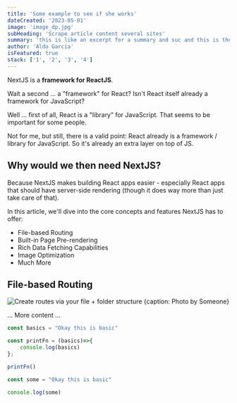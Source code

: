 ```yaml
---
title: 'Some example to see if she works'
dateCreated: '2023-05-01'
image: 'image_dp.jpg'
subHeading: 'Scrape article content several sites'
summary: 'this is like an excerpt for a summary and suc and this is the neeww h'
author: 'Aldo Garcia'
isFeatured: true
stack: ['1', '2', '3', '4']
---
```


NextJS is a **framework for ReactJS**.

Wait a second ... a "framework" for React? Isn't React itself already a framework for JavaScript?

Well ... first of all, React is a "library" for JavaScript. That seems to be important for some people.

Not for me, but still, there is a valid point: React already is a framework / library for JavaScript. So it's already an extra layer on top of JS.

## Why would we then need NextJS?

Because NextJS makes building React apps easier - especially React apps that should have server-side rendering (though it does way more than just take care of that).

In this article, we'll dive into the core concepts and features NextJS has to offer:

- File-based Routing
- Built-in Page Pre-rendering
- Rich Data Fetching Capabilities
- Image Optimization
- Much More

## File-based Routing

![Create routes via your file + folder structure {caption: Photo by Someone}](/images/projects/image_dp.jpg)

... More content ...

```js
const basics = "Okay this is basic"

const printFn = (basics)=>{
    console.log(basics)
};

printFn()
```
```js
const some = "Okay this is basic"

console.log(some)
```